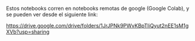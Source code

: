 Estos notebooks corren en notebooks remotas de google (Google Colab), y se pueden ver desde el siguiente link:

https://drive.google.com/drive/folders/1JrJPNk9PWvKBpTliQyut2nEE1sM1gXVb?usp=sharing


